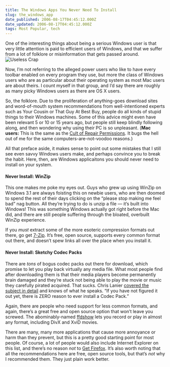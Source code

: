```yaml
---
title: The Windows Apps You Never Need To Install
slug: the_windows_app
date_published: 2006-08-17T04:45:12.000Z
date_updated: 2006-08-17T04:45:12.000Z
tags: Most Popular, tech
---
```


One of the interesting things about being a serious Windows user is that very little attention is paid to efficient users of Windows, and that we suffer from a lot of folklore or misinformation that gets passed around.
![Useless Crap](http://www.dashes.com/anil/images/clutterdialog.png)

Now, I’m not referring to the alleged power users who like to have every toolbar enabled on every program they use, but more the class of Windows users who are as particular about their operating system as most Mac users are about theirs. I count myself in that group, and I’d say there are roughly as many picky Windows users as there are OS X users.

So, the folklore. Due to the proliferation of anything-goes download sites and word-of-mouth system recommendations from well-intentioned experts such as Your Cousin or That Guy At Best Buy, people do all kinds of stupid things to their Windows machines. Some of this advice might even have been relevant 5 or 10 or 15 years ago, but people still keep blindly following along, and then wondering why using their PC is so unpleasant. (**Mac users:** This is the same as the [Cult of Repair Permissions](http://daringfireball.net/2004/12/software_update). It bugs the hell out of me for the same computers-are-not-voodoo reasons.)

All that preface aside, it makes sense to point out some mistakes that I still see even savvy Windows users make, and perhaps convince you to break the habit. Here, then, are Windows applicaitons you should never need to install on your system.

#### Never Install: WinZip

This one makes me poke my eyes out. Guys who grew up using WinZip on Windows 3.1 are always foisting this on newbie users, who are then doomed to spend the rest of their days clicking on the “please stop making me feel bad” nag button. All they’re trying to do is unzip a file — it’s built into Windows! This was something Windows actually got right before the Mac did, and there are still people suffering through the bloated, overbuilt WinZip experience.

If you *must* extract some of the more esoteric compression formats out there, go get [7-Zip](http://www.7-zip.org/). It’s free, open source, supports every common format out there, and doesn’t spew links all over the place when you install it.

#### Never Install: Sketchy Codec Packs

There are *tons* of bogus codec packs out there for download, which promise to let you play back virtually any media file. What most people find after downloading them is that their media players become permanently brain damaged and they’re stuck not being able to play the movie or music they carefully pirated acquired. That sucks. Chris Lanier [covered the subject in detail](http://msmvps.com/blogs/chrisl/archive/2004/07/04/9546.aspx) and knows of what he speaks. “If you have not figured it out yet, there is ZERO reason to ever install a Codec Pack.”

Again, there are people who need support for less common formats, and again, there’s a great free and open source option that won’t leave you screwed. The abominably-named [ffdshow](http://sourceforge.net/projects/ffdshow/) lets you record or play in almost any format, including DivX and XviD movies.

There are many, many more applications that cause more annoyance or harm than they prevent, but this is a pretty good starting point for most people. Of course, a lot of people would also include Internet Explorer on this list, and there’s no reason *not* to [Get Firefox](http://pagead2.googlesyndication.com/pagead/iclk?sa=l&amp;num=0&amp;client=ca-ref-pub-0956928739115480&amp;adurl=http://services.google.com/toolbar/firefox%3Fai%3DBsMleAx7kRLCYD5ikpALUsOAk0Z7yF83Cx-0BxY23AQAQASDY_bsESKI5UIPj0QKYAZxKoAG1lcj9A7IBDnd3dy5kYXNoZXMuY29tyAEB2gEbaHR0cDovL3d3dy5kYXNoZXMuY29tL2FuaWwvgAIBlQIfMUgK&amp;ai=BmWIpAx7kRLCYD5ikpALUsOAk0Z7yF83Cx-0BxY23AQAQASDY_bsESKI5UKWOnL4EmAGcSqABtZXI_QOyAQ53d3cuZGFzaGVzLmNvbcgBAdoBG2h0dHA6Ly93d3cuZGFzaGVzLmNvbS9hbmlsL4ACAZUCHzFICg). It’s also worth noting that all the recommendations here are free, open source tools, but that’s *not* why I recommended them. They just plain work better.
